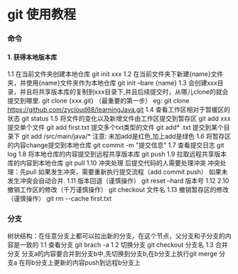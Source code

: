 # git 使用教程
### 命令
#### 1. 获得本地版本库
1.1 在当前文件夹创建本地仓库
git init xxx
1.2 在当前文件夹下新建{name}文件夹，并使用{name}文件夹作为本地仓库
git init –bare {name}
1.3 会创建xxx目录，并且将共享版本库的复制到xxx目录下,并且后续提交时，从哪儿clone的就会提交到哪里.
git clone {xxx.git} （最重要的第一步）
eg: git clone https://github.com/zycloud68/learningJava.git
1.4 查看工作区相对于暂缓区的状态
git status
1.5 将文件的变化以及新增文件由工作区提交到暂存区
git add xxx
提交单个文件 git add first.txt
提交多个txt类型的文件 git add* .txt
提交到某个目录下 git add /src/main/java/*
注意: 未加add是红色,加上add是绿色
1.6 将暂存区的内容change提交到本地仓库
git commit -m "提交信息"
1.7 查看提交日志
git log
1.8 将本地仓库的内容提交到远程共享版本库
git push
1.9 拉取远程共享版本库的内容到本地仓库
git pull
1.10 冲突处理
后提交代码的人需要处理冲突
冲突处理：先pull 如果发生冲突，需要重新执行提交流程（add commit push）
如果未发生冲突会自动合并.
1.11 版本回退（谨慎操作）
git reset –hard 版本号
1.12 2.10撤销工作区的修改（千万谨慎操作）
git checkout 文件名
1.13 撤销暂存区的修改（谨慎操作）
git rm --cache first.txt

### 分支
树状结构：在任意分支上都可以拉出新的分支，在这个节点，父分支和子分支的内容是一致的
1.1 查看分支
git brach -a
1.2 切换分支 
git checkout 分支名
1.3 合并分支
分支a的内容要合并到分支b中,先切换到分支b,在b分支上执行git merge 分支a
在将b分支上更新的内容push到远程b分支上

